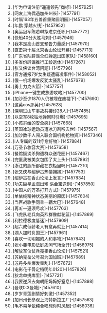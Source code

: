 
1. [华为申请注册“遥遥领先”商标]-[1457925]
1. [网友上海偶遇加州州长]-[1457791]
1. [时隔163年五兽首重聚圆明园]-[1457057]
1. [年鹏 穿越火线]-[1457952]
1. [奥运冠军陈若琳拟进京任职]-[1457772]
1. [快船40分大胜马刺]-[1457946]
1. [我本是高山首支预告力量感]-[1457970]
1. [直击第十届北京香山论坛开幕]-[1457713]
1. [广东省队辟谣全红婵退出国家队]-[1458160]
1. [多省份辟谣推行工龄退休]-[1457267]
1. [张又侠谈台湾问题]-[1457796]
1. [官方通报7岁女生疑遭霸凌事件]-[1458052]
1. [俄一机场爆发反犹太骚乱]-[1457679]
1. [勇士力克火箭]-[1457757]
1. [iPhone一键生成旅游攻略]-[1457700]
1. [加沙至少1870人仍被埋在废墟下]-[1457690]
1. [这英cos那英]-[1457628]
1. [深圳过山车事故共接诊28人]-[1457485]
1. [以空军8枚钻地弹同时引爆]-[1457695]
1. [小孩哥给的安全感]-[1457668]
1. [英国冰球运动员遭冰刀割喉去世]-[1457567]
1. [加沙数千人闯入联合国机构抢物资]-[1457346]
1. [i人专属的双11疗愈好物]-[1457884]
1. [万圣节妆容大赛]-[1457658]
1. [餐馆疑烫杀狗遭群众送花圈]-[1457467]
1. [完蛋我被美女包围了太上头]-[1457892]
1. [浙江的厕所都藏在衣柜里吗]-[1457210]
1. [张又侠与绍伊古热情拥抱]-[1457753]
1. [绍伊古在香山论坛上发言]-[1457834]
1. [功夫巨星孟海出殡 洪金宝送别]-[1457850]
1. [中国人的万圣打开方式]-[1457975]
1. [单依纯精神状态美丽的原因]-[1457604]
1. [当百战歌手同乘一辆大巴]-[1457648]
1. [再听一遍须尽欢]-[1457763]
1. [飞虎队老兵向英烈群像献花篮]-[1457869]
1. [利拉德极度低迷]-[1457909]
1. [超六成低龄老人有意再就业]-[1457414]
1. [湖人加时负国王]-[1457961]
1. [喜欢一切明媚的人和事物]-[1457843]
1. [张小斐电影法庭质问气场全开]-[1456975]
1. [解放军仪仗兵亮相香山论坛]-[1457521]
1. [苏纳克岳父号召为国加班]-[1457689]
1. [苏丹多州爆发霍乱]-[1457672]
1. [电影花千骨定档明年0120]-[1457826]
1. [狄龙单挑库里]-[1457721]
1. [我要逆风去向朝阳妈妈好窒息]-[1457898]
1. [曼联0:3曼城]-[1457610]
1. [岁岁青莲剧情好刺激]-[1457352]
1. [加州州长参观上海特斯拉工厂]-[1457563]
1. [毛不易单依纯合唱想你时风起]-[1458036]
